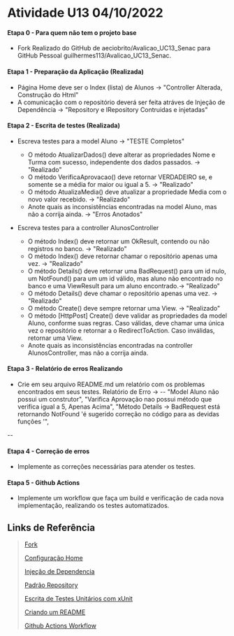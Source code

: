 # Atividade U13 04/10/2022

#### Etapa 0 - Para quem não tem o projeto base

- Fork Realizado do GitHub de aeciobrito/Avalicao_UC13_Senac para GitHub Pessoal guilhermes113/Avalicao_UC13_Senac.

#### Etapa 1 - Preparação da Aplicação (Realizada)

- Página Home deve ser o Index (lista) de Alunos -> "Controller Alterada, Construção do Html" 
- A comunicação com o repositório deverá ser feita atráves de Injeção de Dependência -> "Repository e IRepository Contruidas e injetadas"

#### Etapa 2 - Escrita de testes (Realizada)

- Escreva testes para a model Aluno ->  "TESTE Completos" 
  - O método AtualizarDados() deve alterar as propriedades Nome e Turma com sucesso, independente dos dados passados. -> "Realizado"
  - O método VerificaAprovacao() deve retornar VERDADEIRO se, e somente se a média for maior ou igual a 5. -> "Realizado"
  - O método AtualizaMedia() deve atualizar a propriedade Media com o novo valor recebido. -> "Realizado"
  - Anote quais as inconsistências encontradas na model Aluno, mas não a corrija ainda. -> "Erros Anotados"
  
- Escreva testes para a controller AlunosController

  - O método Index() deve retornar um OkResult, contendo ou não registros no banco. -> "Realizado"
  - O método Index() deve retornar chamar o repositório apenas uma vez. -> "Realizado"
  - O método Details() deve retornar uma BadRequest() para um id nulo, um NotFound() para um um id válido, mas aluno não encontrado no banco e uma ViewResult para um       aluno encontrado.-> "Realizado"
  - O método Details() deve chamar o repositório apenas uma vez. -> "Realizado"
  - O método Create() deve sempre retornar uma View. -> "Realizado"
  - O método [HttpPost] Create() deve validar as propriedades da model Aluno, conforme suas regras. Caso válidas, deve chamar uma única vez o repositório e retornar a     o RedirectToAction. Caso inválidas, retornar uma View.
  - Anote quais as inconsistências encontradas na controller AlunosController, mas não a corrija ainda.

#### Etapa 3 - Relatório de erros Realizando

- Crie em seu arquivo README.md um relatório com os problemas encontrados em seus testes.
Relatório de Erro ->
--
"Model Aluno não possui um construtor",
"Varifica Aprovação nao possui método que verifica igual a 5, Apenas Acima",
"Método Details -> BadRequest está retornando NotFound 'é sugerido correção no código para as devidas funções '",


--
#### Etapa 4 - Correção de erros

- Implemente as correções necessárias para atender os testes.


#### Etapa 5 - Github Actions

- Implemente um workflow que faça um build e verificação de cada nova implementação, realizando os testes automatizados.

## Links de Referência
> [Fork](https://docs.github.com/en/get-started/quickstart/fork-a-repo)
>  
> [Configuração Home](https://learn.microsoft.com/en-us/aspnet/mvc/overview/older-versions-1/controllers-and-routing/asp-net-mvc-routing-overview-cs)
>
>[Injeção de Dependencia](https://balta.io/blog/aspnet-core-dependency-injection)
>
>[Padrão Repository](https://learn.microsoft.com/pt-br/aspnet/mvc/overview/older-versions/getting-started-with-ef-5-using-mvc-4/implementing-the-repository-and-unit-of-work-patterns-in-an-asp-net-mvc-application)
>
>[Escrita de Testes Unitários com xUnit](https://code-maze.com/aspnetcore-unit-testing-xunit/)
>
>[Criando um README](https://www.makeareadme.com/)
>
>[Github Actions Workflow](https://learn.microsoft.com/en-us/dotnet/devops/dotnet-test-github-action)
